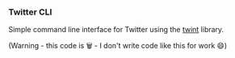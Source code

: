 ### Twitter CLI

Simple command line interface for Twitter using the [twint]("https://github.com/twintproject/twint") library.

(Warning - this code is 🗑 - I don't write code like this for work 😄)
